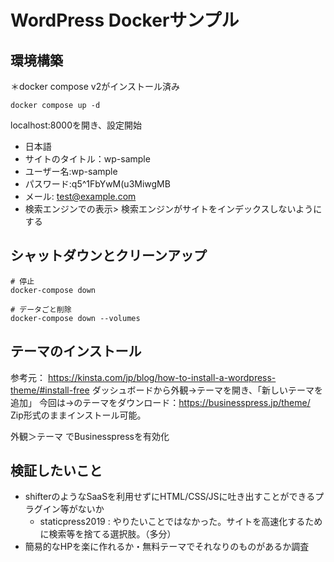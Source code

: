 # WordPress Dockerサンプル

## 環境構築
＊docker compose v2がインストール済み
```
docker compose up -d
```

localhost:8000を開き、設定開始
- 日本語
- サイトのタイトル：wp-sample
- ユーザー名:wp-sample
- パスワード:q5^1FbYwM(u3MiwgMB
- メール: test@example.com
- 検索エンジンでの表示>  検索エンジンがサイトをインデックスしないようにする

## シャットダウンとクリーンアップ
```
# 停止
docker-compose down

# データごと削除
docker-compose down --volumes
```

## テーマのインストール
参考元： https://kinsta.com/jp/blog/how-to-install-a-wordpress-theme/#install-free
ダッシュボードから外観→テーマを開き、「新しいテーマを追加」
今回は→のテーマをダウンロード：https://businesspress.jp/theme/
Zip形式のままインストール可能。

外観＞テーマ でBusinesspressを有効化

## 検証したいこと
- shifterのようなSaaSを利用せずにHTML/CSS/JSに吐き出すことができるプラグイン等がないか
    - staticpress2019 : やりたいことではなかった。サイトを高速化するために検索等を捨てる選択肢。（多分）
- 簡易的なHPを楽に作れるか・無料テーマでそれなりのものがあるか調査
